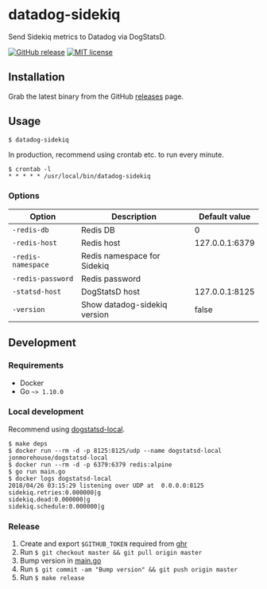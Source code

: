 # datadog-sidekiq

Send Sidekiq metrics to Datadog via DogStatsD.

[![GitHub release](https://img.shields.io/github/release/feedforce/datadog-sidekiq.svg?style=flat-square)](https://github.com/feedforce/datadog-sidekiq/releases)
[![MIT license](https://img.shields.io/github/license/feedforce/datadog-sidekiq.svg?style=flat-square)](https://github.com/feedforce/datadog-sidekiq/blob/master/LICENSE)

## Installation

Grab the latest binary from the GitHub [releases](https://github.com/feedforce/datadog-sidekiq/releases) page.

## Usage

```
$ datadog-sidekiq
```

In production, recommend using crontab etc. to run every minute.

```
$ crontab -l
* * * * * /usr/local/bin/datadog-sidekiq
```

### Options

| Option | Description | Default value |
| --- | --- | --- |
| `-redis-db` | Redis DB | 0 |
| `-redis-host` | Redis host | 127.0.0.1:6379 |
| `-redis-namespace` | Redis namespace for Sidekiq | |
| `-redis-password` | Redis password | |
| `-statsd-host` | DogStatsD host | 127.0.0.1:8125 |
| `-version` | Show datadog-sidekiq version | false |

## Development

### Requirements

* Docker
* Go `~> 1.10.0`

### Local development

Recommend using [dogstatsd-local](https://github.com/jonmorehouse/dogstatsd-local).

```
$ make deps
$ docker run --rm -d -p 8125:8125/udp --name dogstatsd-local jonmorehouse/dogstatsd-local
$ docker run --rm -d -p 6379:6379 redis:alpine
$ go run main.go
$ docker logs dogstatsd-local
2018/04/26 03:15:29 listening over UDP at  0.0.0.0:8125
sidekiq.retries:0.000000|g
sidekiq.dead:0.000000|g
sidekiq.schedule:0.000000|g
```

### Release

1. Create and export `$GITHUB_TOKEN` required from [ghr](https://github.com/tcnksm/ghr#github-api-token)
1. Run `$ git checkout master && git pull origin master`
1. Bump version in [main.go](https://github.com/feedforce/datadog-sidekiq/blob/master/main.go#L13)
1. Run `$ git commit -am "Bump version" && git push origin master`
1. Run `$ make release`

